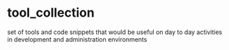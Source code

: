 # tool_collection
set of tools and code snippets that would be useful on day to day activities in development and administration environments
